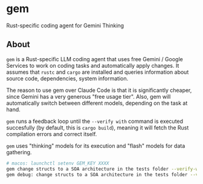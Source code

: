 # gem

Rust-specific coding agent for Gemini Thinking

## About

`gem` is a Rust-specific LLM coding agent that uses free Gemini / Google Services
to work on coding tasks and automatically apply changes. It assumes that `rustc` and
`cargo` are installed and queries information about source code, dependencies, system
information.

The reason to use gem over Claude Code is that it is significantly cheaper, since Gemini
has a very generous "free usage tier". Also, gem will automatically switch between different
models, depending on the task at hand.

`gem` runs a feedback loop until the `--verify with` command is executed succesfully 
(by default, this is `cargo build`), meaning it will fetch the Rust compilation errors
and correct itself.

`gem` uses "thinking" models for its execution and "flash" models for data gathering.

```sh
# macos: launchctl setenv GEM_KEY XXXX
gem change structs to a SOA architecture in the tests folder --verify-with cargo test
gem debug: change structs to a SOA architecture in the tests folder --verify-with cargo test
```

